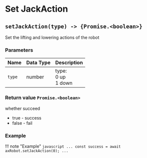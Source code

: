 ﻿# Set JackAction

## `setJackAction(type) -> {Promise.<boolean>}`

Set the lifting and lowering actions of the robot

### Parameters

| Name  | Data Type | Description                    |
| ---------- |--------|--------------------------------|
| `type`     | number | type: <br>  0 up <br>  1  down |

### Return value `Promise.<boolean>`

whether succeed

- true - success
- false - fail

### Example
!!! note "Example"
    ```javascript
    ...
    const success = await axRobot.setJackAction(0);
    ...
    ```
